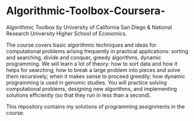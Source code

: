 # Algorithmic-Toolbox-Coursera-
Algorithmic Toolbox by University of California San Diego & National Research University Higher School of Economics.

The course covers basic algorithmic techniques and ideas for computational problems arising frequently in practical applications: sorting 
and searching, divide and conquer, greedy algorithms, dynamic programming. We will learn a lot of theory: how to sort data and how it helps
for searching; how to break a large problem into pieces and solve them recursively; when it makes sense to proceed greedily; how dynamic 
programming is used in genomic studies. You will practice solving computational problems, designing new algorithms, and implementing 
solutions efficiently (so that they run in less than a second).

This repository contains my solutions of programming assignments in the course.

